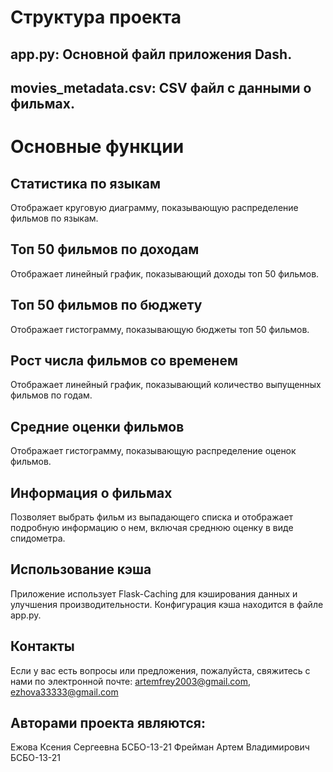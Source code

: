 # Структура проекта
## app.py: Основной файл приложения Dash.
## movies_metadata.csv: CSV файл с данными о фильмах.

# Основные функции
## Статистика по языкам
Отображает круговую диаграмму, показывающую распределение фильмов по языкам.

## Топ 50 фильмов по доходам
Отображает линейный график, показывающий доходы топ 50 фильмов.

## Топ 50 фильмов по бюджету
Отображает гистограмму, показывающую бюджеты топ 50 фильмов.

## Рост числа фильмов со временем
Отображает линейный график, показывающий количество выпущенных фильмов по годам.

## Средние оценки фильмов
Отображает гистограмму, показывающую распределение оценок фильмов.

## Информация о фильмах
Позволяет выбрать фильм из выпадающего списка и отображает подробную информацию о нем, включая среднюю оценку в виде спидометра.

## Использование кэша
Приложение использует Flask-Caching для кэширования данных и улучшения производительности. Конфигурация кэша находится в файле app.py.

## Контакты
Если у вас есть вопросы или предложения, пожалуйста, свяжитесь с нами по электронной почте: artemfrey2003@gmail.com, ezhova33333@gmail.com

## Авторами проекта являются:
Ежова Ксения Сергеевна БСБО-13-21
Фрейман Артем Владимирович БСБО-13-21

